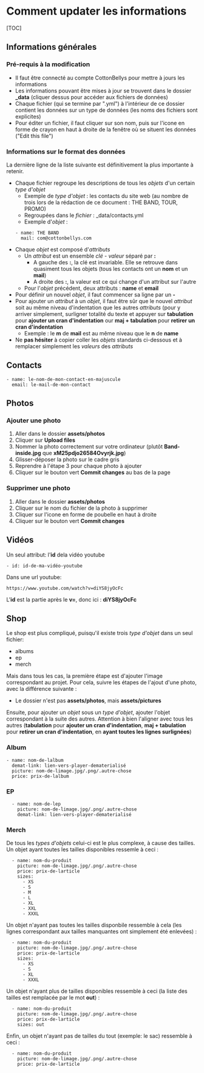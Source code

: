 # Comment updater les informations

[TOC]

## Informations générales

### Pré-requis à la modification
- Il faut être connecté au compte CottonBellys pour mettre à jours les informations
- Les informations pouvant être mises à jour se trouvent dans le dossier **\_data** (cliquer dessus pour accéder aux fichiers de données)
- Chaque fichier (qui se termine par ".yml") à l'intérieur de ce dossier contient les données sur un type de données (les noms des fichiers sont explicites)
- Pour éditer un fichier, il faut cliquer sur son nom, puis sur l'icone en forme de crayon en haut à droite de la fenêtre où se situent les données ("Edit this file")

### Informations sur le format des données

La dernière ligne de la liste suivante est définitivement la plus importante à retenir.

- Chaque fichier regroupe les descriptions de tous les _objets_ d'un certain _type d'objet_
  - Exemple de _type d'objet_ : les contacts du site web (au nombre de trois lors de la rédaction de ce document : THE BAND, TOUR, PROMO)
  - Regroupées dans le _fichier_ : \_data/contacts.yml
  - Exemple d'_objet_ : 
  ```
  - name: THE BAND
    mail: com@cottonbellys.com
  ```
- Chaque _objet_ est composé d'_attributs_
  - Un _attribut_ est un ensemble _clé_ - _valeur_ séparé par **:**
    - A gauche des **:**, la clé est invariable. Elle se retrouve dans quasiment tous les objets (tous les contacts ont un **nom** et un **mail**)
    - A droite des **:**, la valeur est ce qui change d'un attribut sur l'autre
  - Pour l'_objet_ précédent, deux attributs : **name** et **email**
- Pour définir un nouvel _objet_, il faut commencer sa ligne par un **-**
- Pour ajouter un _attribut_ à un _objet_, il faut être sûr que le nouvel _attribut_ soit au même niveau d'indentation que les autres _attributs_ (pour y arriver simplement, surligner totalité du texte et appuyer sur **tabulation** pour **ajouter un cran d'indentation** our **maj + tabulation** pour **retirer un cran d'indentation**
  - Exemple : le **m** de **mail** est au même niveau que le **n** de **name**
- Ne **pas hésiter** à copier coller les _objets_ standards ci-dessous et à remplacer simplement les _valeurs_ des _attributs_

## Contacts

```
- name: le-nom-de-mon-contact-en-majuscule
  email: le-mail-de-mon-contact
```


## Photos

### Ajouter une photo

1. Aller dans le dossier **assets/photos**
2. Cliquer sur **Upload files**
3. Nommer la photo correctement sur votre ordinateur (plutôt **Band-inside.jpg** que **xM25pdjo26584Ovyrjk.jpg**)
4. Glisser-déposer la photo sur le cadre gris
5. Reprendre à l'étape 3 pour chaque photo à ajouter
6. Cliquer sur le bouton vert **Commit changes** au bas de la page

### Supprimer une photo

1. Aller dans le dossier **assets/photos**
2. Cliquer sur le nom du fichier de la photo à supprimer
3. Cliquer sur l'icone en forme de poubelle en haut à droite
4. Cliquer sur le bouton vert **Commit changes**

## Vidéos

Un seul attribut: l'**id** dela vidéo youtube

```
- id: id-de-ma-vidéo-youtube
```
Dans une url youtube:
```
https://www.youtube.com/watch?v=diYS8jyOcFc
```
L'**id** est la partie après le **v=**, donc ici : **diYS8jyOcFc**

## Shop

Le shop est plus compliqué, puisqu'il existe trois _type d'objet_ dans un seul fichier:
- albums
- ep
- merch

Mais dans tous les cas, la première étape est d'ajouter l'image correspondant au projet. Pour cela, suivre les étapes de l'ajout d'une photo, avec la différence suivante :

- Le dossier n'est pas **assets/photos**, mais **assets/pictures**

Ensuite, pour ajouter un _objet_ sous un _type d'objet_, ajouter l'objet correspondant à la suite des autres. Attention à bien l'aligner avec tous les autres (**tabulation** pour **ajouter un cran d'indentation**, **maj + tabulation** pour **retirer un cran d'indentation**, en **ayant toutes les lignes surlignées**)


### Album

```
- name: nom-de-lalbum
  demat-link: lien-vers-player-dematerialisé
  picture: nom-de-limage.jpg/.png/.autre-chose
  price: prix-de-lalbum
```

### EP

```
  - name: nom-de-lep
    picture: nom-de-limage.jpg/.png/.autre-chose
    demat-link: lien-vers-player-dematerialisé
```

### Merch

De tous les _types d'objets_ celui-ci est le plus complexe, à cause des tailles. Un objet ayant toutes les tailles disponibles ressemle à ceci :

```
  - name: nom-du-produit
    picture: nom-de-limage.jpg/.png/.autre-chose
    price: prix-de-larticle
    sizes:
      - XS
      - S
      - M
      - L
      - XL
      - XXL
      - XXXL
```

Un objet n'ayant pas toutes les tailles disponbile ressemble à cela (les lignes correspondant aux tailles manquantes ont simplement été enlevées) :

```
  - name: nom-du-produit
    picture: nom-de-limage.jpg/.png/.autre-chose
    price: prix-de-larticle
    sizes:
      - XS
      - S
      - XL
      - XXXL
```

Un objet n'ayant plus de tailles disponibles ressemble à ceci (la liste des tailles est remplacée par le mot **out**) :

```
  - name: nom-du-produit
    picture: nom-de-limage.jpg/.png/.autre-chose
    price: prix-de-larticle
    sizes: out
```
Enfin, un objet n'ayant pas de tailles du tout (exemple: le sac) ressemble à ceci :

```
  - name: nom-du-produit
    picture: nom-de-limage.jpg/.png/.autre-chose
    price: prix-de-larticle
```
